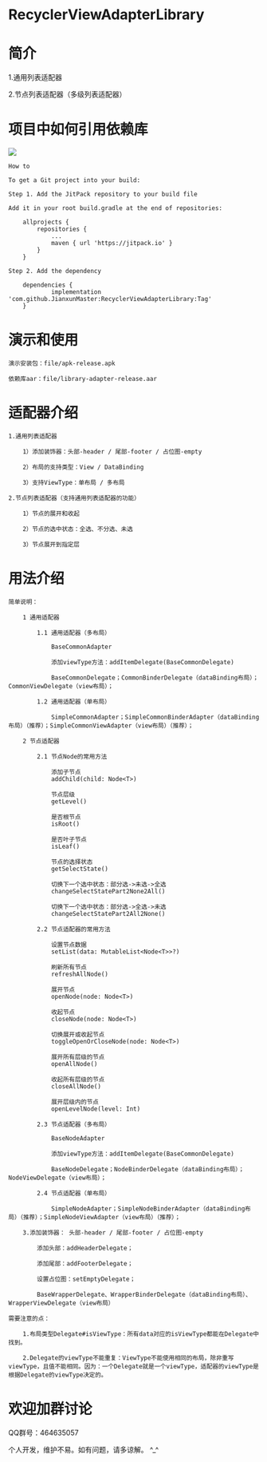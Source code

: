 # RecyclerViewAdapterLibrary

# 简介

   1.通用列表适配器

   2.节点列表适配器（多级列表适配器）

# 项目中如何引用依赖库

[![](https://jitpack.io/v/JianxunMaster/RecyclerViewAdapterLibrary.svg)](https://jitpack.io/#JianxunMaster/RecyclerViewAdapterLibrary)

    How to

    To get a Git project into your build:

    Step 1. Add the JitPack repository to your build file

    Add it in your root build.gradle at the end of repositories:

        allprojects {
            repositories {
                ...
                maven { url 'https://jitpack.io' }
            }
        }

    Step 2. Add the dependency

        dependencies {
                implementation 'com.github.JianxunMaster:RecyclerViewAdapterLibrary:Tag'
        }

# 演示和使用

    演示安装包：file/apk-release.apk

    依赖库aar：file/library-adapter-release.aar
  
# 适配器介绍

    1.通用列表适配器

        1）添加装饰器：头部-header / 尾部-footer / 占位图-empty

        2）布局的支持类型：View / DataBinding

        3）支持ViewType：单布局 / 多布局

    2.节点列表适配器（支持通用列表适配器的功能）

        1）节点的展开和收起

        2）节点的选中状态：全选、不分选、未选

        3）节点展开到指定层

# 用法介绍

    简单说明：

        1 通用适配器

            1.1 通用适配器（多布局）

                BaseCommonAdapter

                添加viewType方法：addItemDelegate(BaseCommonDelegate)

                BaseCommonDelegate；CommonBinderDelegate（dataBinding布局）；CommonViewDelegate（view布局）；

            1.2 通用适配器（单布局）

                SimpleCommonAdapter；SimpleCommonBinderAdapter（dataBinding布局）（推荐）；SimpleCommonViewAdapter（view布局）（推荐）；

        2 节点适配器

            2.1 节点Node的常用方法

                添加子节点
                addChild(child: Node<T>)

                节点层级
                getLevel()

                是否根节点
                isRoot()

                是否叶子节点
                isLeaf()

                节点的选择状态
                getSelectState()

                切换下一个选中状态：部分选->未选->全选
                changeSelectStatePart2None2All()

                切换下一个选中状态：部分选->全选->未选
                changeSelectStatePart2All2None()

            2.2 节点适配器的常用方法

                设置节点数据
                setList(data: MutableList<Node<T>>?)

                刷新所有节点
                refreshAllNode()

                展开节点
                openNode(node: Node<T>)

                收起节点
                closeNode(node: Node<T>)

                切换展开或收起节点
                toggleOpenOrCloseNode(node: Node<T>)

                展开所有层级的节点
                openAllNode()

                收起所有层级的节点
                closeAllNode()

                展开层级内的节点
                openLevelNode(level: Int)

            2.3 节点适配器（多布局）

                BaseNodeAdapter

                添加viewType方法：addItemDelegate(BaseCommonDelegate)

                BaseNodeDelegate；NodeBinderDelegate（dataBinding布局）；NodeViewDelegate（view布局）；

            2.4 节点适配器（单布局）

                SimpleNodeAdapter；SimpleNodeBinderAdapter（dataBinding布局）（推荐）；SimpleNodeViewAdapter（view布局）（推荐）；

        3.添加装饰器： 头部-header / 尾部-footer / 占位图-empty

            添加头部：addHeaderDelegate；

            添加尾部：addFooterDelegate；

            设置占位图：setEmptyDelegate；

            BaseWrapperDelegate、WrapperBinderDelegate（dataBinding布局）、WrapperViewDelegate（view布局）
  
    需要注意的点：

        1.布局类型Delegate#isViewType：所有data对应的isViewType都能在Delegate中找到。

        2.Delegate的viewType不能重复：ViewType不能使用相同的布局，除非重写viewType，且值不能相同。因为：一个Delegate就是一个viewType，适配器的viewType是根据Delegate的viewType决定的。
    
# 欢迎加群讨论

  QQ群号：464635057
  
  个人开发，维护不易。如有问题，请多谅解。 ^_^
